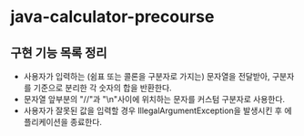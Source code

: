 # java-calculator-precourse

## 구현 기능 목록 정리
- 사용자가 입력하는 (쉼표 또는 콜론을 구분자로 가지는) 문자열을 전달받아, 구분자를 기준으로 분리한 각 숫자의 합을 반환한다.
- 문자열 앞부분의 "//"과 "\n"사이에 위치하는 문자를 커스텀 구분자로 사용한다.
- 사용자가 잘못된 값을 입력할 경우 IllegalArgumentException을 발생시킨 후 에플리케이션을 종료한다.
